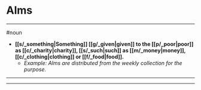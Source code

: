 # Alms
---
#noun
- **[[s/_something|Something]] [[g/_given|given]] to the [[p/_poor|poor]] as [[c/_charity|charity]], [[s/_such|such]] as [[m/_money|money]], [[c/_clothing|clothing]] or [[f/_food|food]].**
	- _Example: Alms are distributed from the weekly collection for the purpose._
---
---
